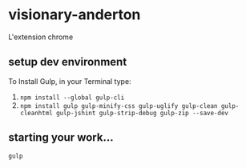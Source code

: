 # visionary-anderton
L'extension chrome


## setup dev environment

To Install Gulp, in your Terminal type:

1. `npm install --global gulp-cli`
2. `npm install gulp gulp-minify-css gulp-uglify gulp-clean gulp-cleanhtml gulp-jshint gulp-strip-debug gulp-zip --save-dev`

## starting your work...

`gulp`

